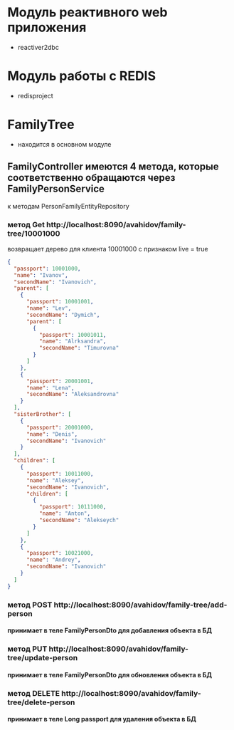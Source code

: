 # Модуль реактивного web приложения
 * reactiver2dbc
# Модуль работы с REDIS
 * redisproject
# FamilyTree
 * находится в основном модуле
## FamilyController имеются 4 метода, которые соответственно обращаются через FamilyPersonService
к методам PersonFamilyEntityRepository

### метод Get http://localhost:8090/avahidov/family-tree/10001000
возвращает дерево для клиента 10001000 с признаком live = true
```json
{
  "passport": 10001000,
  "name": "Ivanov",
  "secondName": "Ivanovich",
  "parent": [
    {
      "passport": 10001001,
      "name": "Lev",
      "secondName": "Dymich",
      "parent": [
        {
          "passport": 10001011,
          "name": "Alrksandra",
          "secondName": "Timurovna"
        }
      ]
    },
    {
      "passport": 20001001,
      "name": "Lena",
      "secondName": "Aleksandrovna"
    }
  ],
  "sisterBrother": [
    {
      "passport": 20001000,
      "name": "Denis",
      "secondName": "Ivanovich"
    }
  ],
  "children": [
    {
      "passport": 10011000,
      "name": "Aleksey",
      "secondName": "Ivanovich",
      "children": [
        {
          "passport": 10111000,
          "name": "Anton",
          "secondName": "Alekseych"
        }
      ]
    },
    {
      "passport": 10021000,
      "name": "Andrey",
      "secondName": "Ivanovich"
    }
  ]
}
```
### метод POST http://localhost:8090/avahidov/family-tree/add-person
#### принимает в теле FamilyPersonDto для добавления объекта в БД

### метод PUT http://localhost:8090/avahidov/family-tree/update-person
#### принимает в теле FamilyPersonDto для обновления объекта в БД

### метод DELETE http://localhost:8090/avahidov/family-tree/delete-person
#### принимает в теле Long passport для удаления объекта в БД